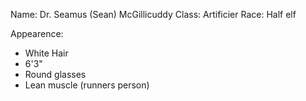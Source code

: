 Name: Dr. Seamus (Sean) McGillicuddy
Class: Artificier
Race:  Half elf

Appearence: 
- White Hair
- 6'3"
- Round glasses
- Lean muscle (runners person)